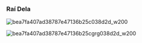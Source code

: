 ### Raí Dela

![bea7fa407ad38787e47136b25c038d2d_w200](https://github.com/Raizinhoo/Raizinhoo/assets/99194148/84488952-837a-4a18-987e-bf9973403ddf)






![bea7fa407ad38787e47136b25cgrg038d2d_w200](https://github.com/Raizinhoo/Raizinhoo/assets/99194148/bd45981d-6659-4354-a0de-dd5503aa4f43)



